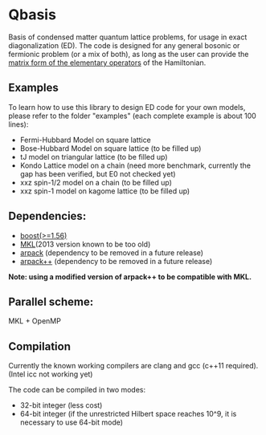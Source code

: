 # Qbasis
Basis of condensed matter quantum lattice problems, for usage in exact diagonalization (ED). The code is designed for any general bosonic or fermionic problem (or a mix of both), as long as the user can provide the [matrix form of the elementary operators](Manual.pdf) of the Hamiltonian.

## Examples
To learn how to use this library to design ED code for your own models, please refer to the folder "examples" (each complete example is about 100 lines):
- Fermi-Hubbard Model on square lattice
- Bose-Hubbard Model on square lattice (to be filled up)
- tJ model on triangular lattice (to be filled up)
- Kondo Lattice model on a chain (need more benchmark, currently the gap has been verified, but E0 not checked yet)
- xxz spin-1/2 model on a chain (to be filled up)
- xxz spin-1 model on kagome lattice (to be filled up)

## Dependencies:
- [boost(>=1.56)](http://www.boost.org/)
- [MKL](https://software.intel.com/en-us/intel-mkl)(2013 version known to be too old)
- [arpack](https://github.com/opencollab/arpack-ng) (dependency to be removed in a future release)
- [arpack++](https://github.com/wztzjhn/arpackpp) (dependency to be removed in a future release)

**Note: using a modified version of arpack++ to be compatible with MKL.**

## Parallel scheme: 
MKL + OpenMP

## Compilation
Currently the known working compilers are clang and gcc (c++11 required). (Intel icc not working yet)

The code can be compiled in two modes:
- 32-bit integer (less cost)
- 64-bit integer (if the unrestricted Hilbert space reaches 10^9, it is necessary to use 64-bit mode)

